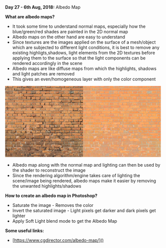 **Day 27 - 6th Aug, 2018:** Albedo Map  

**What are albedo maps?**  
* It took some time to understand normal maps, especially how the blue/green/red shades are painted in the 2D normal map    
* Albedo maps on the other hand are easy to understand    
* Since textures are the images applied on the surface of a mesh/object which are subjected to different light conditions, it is best to remove any existing highligts,shadows, light elements from the 2D textures before applying them to the surface so that the light components can be rendered accordingly in the scene  
* Albedo maps are like diffuse maps from which the highlights, shadows and light patches are removed    
* This gives an even/homogeneous layer with only the color component  

<p align="center"><img src="https://raw.githubusercontent.com/theimgclist/100DaysOfMLCode/master/images/albedomap.png"/></p>  

* Albedo map along with the normal map and lighting can then be used by the shader to reconstruct the image   
* Since the rendering algorithm/engine takes care of lighting the scene/image being rendered, albedo maps make it easier by removing the unwanted highlights/shadows  

**How to create an albedo map in Photoshop?**  
* Saturate the image - Removes the color  
* Invert the saturated image - Light pixels get darker and dark pixels get lighter  
* Apply Soft Light blend mode to get the Albedo Map  

**Some useful links:**    
* [https://www.cgdirector.com/albedo-map/]()  


